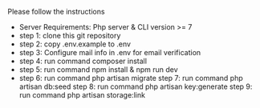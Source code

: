 Please follow the instructions

- Server Requirements: Php server & CLI version >= 7 
- step 1: clone this git repository 
- step 2: copy .env.example to .env 
- step 3: Configure mail info in .env for email verification 
- step 4: run command composer install 
- step 5: run command npm install & npm run dev 
- step 6: run command php artisan migrate
step 7: run command php artisan db:seed 
step 8: run command php artisan key:generate 
step 9: run command php artisan storage:link
